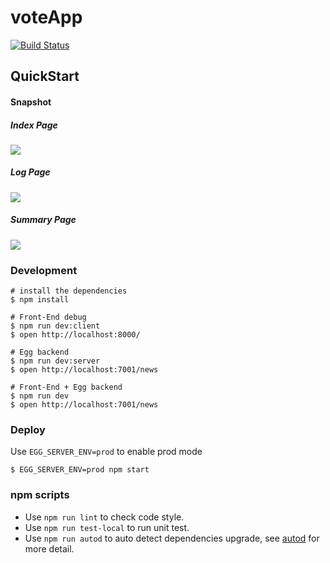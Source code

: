 # voteApp

[![Build Status](https://travis-ci.org/ycjcl868/VoteApp.svg?branch=refactor-egg-0721)](https://travis-ci.org/ycjcl868/VoteApp)

## QuickStart

#### Snapshot

##### Index Page
![](https://ycjcl868.github.io/VoteApp/img/new-1.png)

##### Log Page
![](https://ycjcl868.github.io/VoteApp/img/new-2.png)

##### Summary Page
![](https://ycjcl868.github.io/VoteApp/img/new-3.png)



### Development

```shell
# install the dependencies
$ npm install
```

```shell
# Front-End debug
$ npm run dev:client
$ open http://localhost:8000/
```

```shell
# Egg backend
$ npm run dev:server
$ open http://localhost:7001/news
```

```shell
# Front-End + Egg backend
$ npm run dev
$ open http://localhost:7001/news
```
### Deploy

Use `EGG_SERVER_ENV=prod` to enable prod mode

```shell
$ EGG_SERVER_ENV=prod npm start
```

### npm scripts

- Use `npm run lint` to check code style.
- Use `npm run test-local` to run unit test.
- Use `npm run autod` to auto detect dependencies upgrade, see [autod](https://www.npmjs.com/package/autod) for more detail.


[egg]: https://eggjs.org
